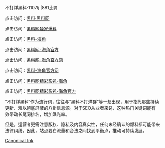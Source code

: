 不打烊黑料-1107lj |881比鸭

点击访问：<a href="https://heiliaolvzlu3.pages.dev">黑料·黑料网</a>

点击访问：<a href="https://heiliaoyvnrda.pages.dev">黑料网独家爆料</a>

点击访问：<a href="https://heiliaokof3cy.pages.dev">黑料-海角</a>

点击访问：<a href="https://heiliaoxrq8i9.pages.dev">黑料网-海角官方</a>

点击访问：<a href="https://heiliao9wsbg3.pages.dev">黑料网-海角官方网</a>

点击访问：<a href="https://heiliaoryrhyu.pages.dev">黑料-海角官方网</a>

点击访问：<a href="https://heiliao3gvg9x.pages.dev">黑料网精彩影视-海角</a>

点击访问：<a href="https://heiliaoxfe5rb.pages.dev">黑料网精彩影视-海角官方</a>

“不打烊黑料”作为流行词，往往与“黑料不打烊群”等一起出现，用于指代那些持续更新、难以彻底屏蔽的八卦信息源。对于SEO从业者来说，这种热门关键词能有效带动长尾词排名，增加曝光率。

但是，运营者更需注意版权、隐私及内容真实性，任何未经确认的爆料都可能带来法律纠纷。因此，站点要在流量和合法之间找到平衡点，推动可持续发展。

[Canonical link]()

